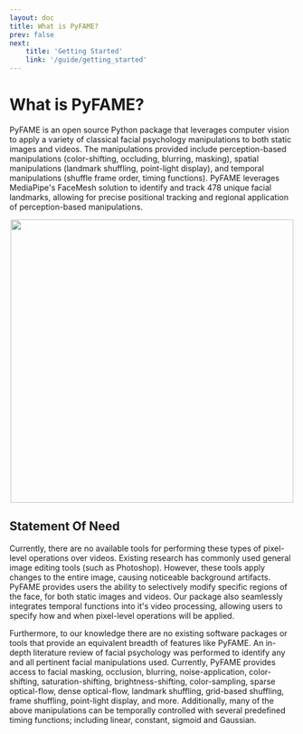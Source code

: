 ```yaml
---
layout: doc
title: What is PyFAME?
prev: false
next:
    title: 'Getting Started'
    link: '/guide/getting_started'
---
```

# What is PyFAME?

PyFAME is an open source Python package that leverages computer vision to apply a variety of classical facial psychology manipulations to both static images and videos. The manipulations provided include perception-based manipulations (color-shifting, occluding, blurring, masking), spatial manipulations (landmark shuffling, point-light display), and temporal manipulations (shuffle frame order, timing functions). PyFAME leverages MediaPipe's FaceMesh solution to identify and track 478 unique facial landmarks, allowing for precise positional tracking and regional application of perception-based manipulations.

<img src="/output_grid.png" width=500 style="display:block; margin:auto;"/>

## Statement Of Need

Currently, there are no available tools for performing these types of pixel-level operations over videos. Existing research has commonly used general image editing tools (such as Photoshop). However, these tools apply changes to the entire image, causing noticeable background artifacts. PyFAME provides users the ability to selectively modify specific regions of the face, for both static images and videos. Our package also seamlessly integrates temporal functions into it's video processing, allowing users to specify how and when pixel-level operations will be applied.

Furthermore, to our knowledge there are no existing software packages or tools that provide an equivalent breadth of features like PyFAME. An in-depth literature review of facial psychology was performed to identify any and all pertinent facial manipulations used. Currently, PyFAME provides access to facial masking, occlusion, blurring, noise-application, color-shifting, saturation-shifting, brightness-shifting, color-sampling, sparse optical-flow, dense optical-flow, landmark shuffling, grid-based shuffling, frame shuffling, point-light display, and more. Additionally, many of the above manipulations can be temporally controlled with several predefined timing functions; including linear, constant, sigmoid and Gaussian. 
